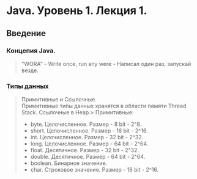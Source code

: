 # Java. Уровень 1. Лекция 1. 

## Введение



### Концепия Java.
> "WORA" - Write once, run any were - Написал один раз, запускай везде.


### Типы данных
> Примитивные и Ссылочные.  
> Примитивные типы данных хранятся в области памяти Thread Stack. Ссылочные в Heap.> 
> Примитивные:
>   - byte. Целочисленное. Размер - 8 bit - 2^8.
>   - short. Целочисленное. Размер - 16 bit - 2^16.
>   - int. Целочисленное. Размер - 32 bit - 2^32.
>   - long. Целочисленное. Размер - 64 bit - 2^64.
>   - float. Десятичное. Размер - 32 bit - 2^32.
>   - double. Десятичное. Размер - 64 bit - 2^64.
>   - boolean. Бинарное значение.
>   - char. Строковое значение. Размер - 16 bit - 2^16.


